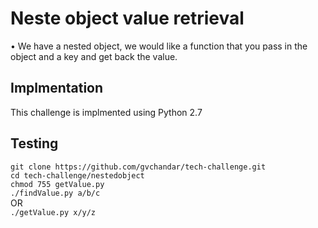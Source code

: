 Neste object value retrieval
=============================

•	We have a nested object, we would like a function that you pass in the object and a key and get back the value.

Implmentation
------------

This challenge is implmented using Python 2.7

Testing
---------------------
```git clone https://github.com/gvchandar/tech-challenge.git ``` <br>
```cd tech-challenge/nestedobject``` <br>
```chmod 755 getValue.py``` <br>
```./findValue.py a/b/c ```<br> 
OR<br>
```./getValue.py x/y/z```
